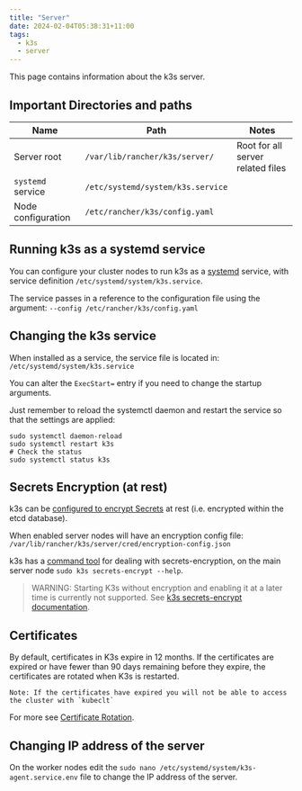 ```yaml
---
title: "Server"
date: 2024-02-04T05:38:31+11:00
tags:
  - k3s
  - server
---
```


This page contains information about the k3s server.
<!--more-->

## Important Directories and paths

| Name        | Path                           | Notes                             |
|-------------|--------------------------------|-----------------------------------|
| Server root | `/var/lib/rancher/k3s/server/` | Root for all server related files |
| `systemd` service | `/etc/systemd/system/k3s.service` | |
| Node configuration | `/etc/rancher/k3s/config.yaml` |                                                             |

## Running k3s as a systemd service

You can configure your cluster nodes to run k3s as a [systemd](../../operating_systems/linux/systemd) service,
with service definition `/etc/systemd/system/k3s.service`.

The service passes in a reference to the configuration file using the argument: `--config /etc/rancher/k3s/config.yaml`

## Changing the k3s service

When installed as a service, the service file is located in: `/etc/systemd/system/k3s.service`

You can alter the `ExecStart=` entry if you need to change the startup arguments.

Just remember to reload the systemctl daemon and restart the service so that the settings are applied:

```shell
sudo systemctl daemon-reload
sudo systemctl restart k3s
# Check the status
sudo systemctl status k3s
```

## Secrets Encryption (at rest)

k3s can be [configured to encrypt Secrets](https://docs.k3s.io/security/secrets-encryption) at rest 
(i.e. encrypted within the etcd database).

When enabled server nodes will have an encryption config file: `/var/lib/rancher/k3s/server/cred/encryption-config.json`

k3s has a [command tool](https://docs.k3s.io/cli/secrets-encrypt) for dealing with secrets-encryption, 
on the main server node `sudo k3s secrets-encrypt --help`.

> WARNING: Starting K3s without encryption and enabling it at a later time is currently not supported.
> See [k3s secrets-encrypt documentation](https://docs.k3s.io/cli/secrets-encrypt).

## Certificates

By default, certificates in K3s expire in 12 months.
If the certificates are expired or have fewer than 90 days remaining before they expire, the certificates are rotated when K3s is restarted.

    Note: If the certificates have expired you will not be able to access the cluster with `kubeclt`

For more see [Certificate Rotation](https://docs.k3s.io/advanced#certificate-rotation).

## Changing IP address of the server

On the worker nodes edit the `sudo nano /etc/systemd/system/k3s-agent.service.env` file to change the IP address of the server.